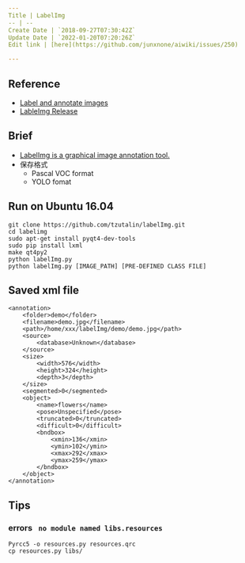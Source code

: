 ```yaml
---
Title | LabelImg
-- | --
Create Date | `2018-09-27T07:30:42Z`
Update Date | `2022-01-20T07:20:26Z`
Edit link | [here](https://github.com/junxnone/aiwiki/issues/250)

---
```

## Reference

- [Label and annotate images](https://youtu.be/p0nR2YsCY_U)
- [LableImg Release](https://tzutalin.github.io/labelImg/) 

## Brief
- [LabelImg is a graphical image annotation tool.](https://github.com/tzutalin/labelImg)
- 保存格式
  - Pascal VOC format 
  - YOLO fomat

## Run on Ubuntu 16.04

```
git clone https://github.com/tzutalin/labelImg.git
cd labelimg
sudo apt-get install pyqt4-dev-tools
sudo pip install lxml
make qt4py2
python labelImg.py
python labelImg.py [IMAGE_PATH] [PRE-DEFINED CLASS FILE]
```

## Saved xml file

```
<annotation>
	<folder>demo</folder>
	<filename>demo.jpg</filename>
	<path>/home/xxx/labelImg/demo/demo.jpg</path>
	<source>
		<database>Unknown</database>
	</source>
	<size>
		<width>576</width>
		<height>324</height>
		<depth>3</depth>
	</size>
	<segmented>0</segmented>
	<object>
		<name>flowers</name>
		<pose>Unspecified</pose>
		<truncated>0</truncated>
		<difficult>0</difficult>
		<bndbox>
			<xmin>136</xmin>
			<ymin>102</ymin>
			<xmax>292</xmax>
			<ymax>259</ymax>
		</bndbox>
	</object>
</annotation>

```

## Tips
### errors ` no module named libs.resources`

```
Pyrcc5 -o resources.py resources.qrc
cp resources.py libs/
```

